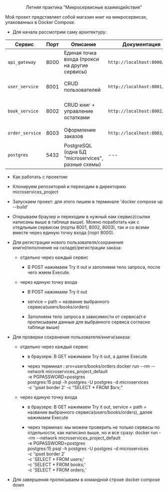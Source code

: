 $$\text{Летняя практика "Микросервисные взаимодействия"}$$

Мой проект представляет собой магазин книг на микросервисах, упакованных в Docker Compose.

* Для начала рассмотрим саму архитектуру:

| Сервис          | Порт | Описание                                | Документация                     | Пример данных |
|-----------------|------|-----------------------------------------|-----------------------------------|---------------|
| `api_gateway`   | 8000 | Единая точка входа (прокси на другие сервисы) | `http://localhost:8000/docs`      | зависит от сервиса |
| `user_service`  | 8001 | CRUD пользователей                      | `http://localhost:8001/docs`      | `{ "name": "string", "email": "user@example.com" }` |
| `book_service`  | 8002 | CRUD книг + управление остатками        | `http://localhost:8002/docs`      | `{ "title": "string", "author": "string", "price": 0, "stock": 0 }` |
| `order_service` | 8003 | Оформление заказов                      | `http://localhost:8003/docs`      | `{ "user_id": 0, "book_id": 0, "quantity": 0 }` |
| `postgres`      | 5432 | PostgreSQL (одна БД "microservices", разные схемы) | --- | --- |

* Как работать с проектом:

 - Клонируем репозиторий и переходим в директорию microservices_project

 - Запускаем проект: для этого пишем в терминале 'docker compose up --build'

 - Открываем браузер и переходим в нужный нам сервис(ссылки написаны выше в таблице выше). Можно поработать как с отедльным сервисом (порты 8001, 8002, 8003), так и со всеми вместе через единую точку входа (порт 8000). 

* Для регистрации нового пользователя/сохранения книги(пополнение на складе)/регистрации заказа:

  - отдельно через каждый сервис

    - В POST нажимаем Try it out и заполняем тело запроса, после чего жмем Execute.

  - через единую точку входа

    - В POST нажимаем Try it out

    - service = path = название выбранного сервиса(users/books/orders)

    - Заполняем тело запроса в зависимости от сервиса(т.е прописываем данные для выбранного сервиса согласно таблице выше)

* Для проверки сохранения пользователя/книги/заказа:

  - отдельно через каждый сервис

    - в браузере: В GET нажимаем Try it out, а далее Execute

    - через терминал : srv=users/books/orders
docker run --rm --network microservices_project_default \
  -e PGPASSWORD=postgres \
  postgres:15 psql -h postgres -U postgres -d microservices \
  -c '\pset border 2' -c "SELECT * FROM $srv;"

  - через единую точку входа

    - в браузере: В GET нажимаем Try it out, service = path = название выбранного сервиса(users/books/orders), далее нажимаем Execute

    - через терминал: мы можем проверить не только сервисы по отдельности, как написано выше, но и все сразу:  docker run --rm --network microservices_project_default \
  -e PGPASSWORD=postgres \
  postgres:15 psql -h postgres -U postgres -d microservices \
  -c '\pset border 2' \
  -c 'SELECT * FROM users;' \
  -c 'SELECT * FROM books;' \
  -c 'SELECT * FROM orders;'

* Для завершения прописываем в командной строке docker compose down